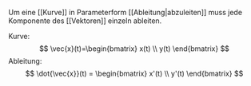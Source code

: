 Um eine [[Kurve]] in Parameterform [[Ableitung|abzuleiten]] muss jede Komponente des [[Vektoren]] einzeln ableiten.

Kurve:
$$
\vec{x}(t)=\begin{bmatrix}
x(t) \\
y(t)
\end{bmatrix}
$$
Ableitung:
$$
\dot{\vec{x}}(t) = \begin{bmatrix}
x'(t) \\
y'(t)
\end{bmatrix}
$$